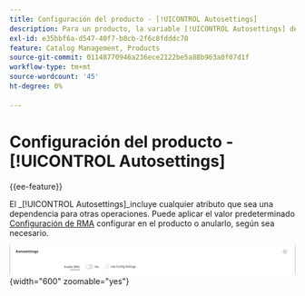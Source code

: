 ```yaml
---
title: Configuración del producto - [!UICONTROL Autosettings]
description: Para un producto, la variable [!UICONTROL Autosettings] defina los atributos que son dependencias para otras operaciones.
exl-id: e35bbf6a-d547-40f7-b8cb-2f6c8fdddc70
feature: Catalog Management, Products
source-git-commit: 01148770946a236ece2122be5a88b963a0f07d1f
workflow-type: tm+mt
source-wordcount: '45'
ht-degree: 0%

---
```


# Configuración del producto - [!UICONTROL Autosettings]

{{ee-feature}}

El _[!UICONTROL Autosettings]_incluye cualquier atributo que sea una dependencia para otras operaciones. Puede aplicar el valor predeterminado [Configuración de RMA](../stores-purchase/rma-configure.md) configurar en el producto o anularlo, según sea necesario.

![Configuración automática](./assets/product-autosettings.png){width="600" zoomable="yes"}
